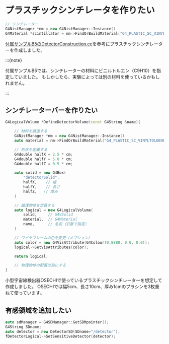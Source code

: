 # プラスチックシンチレータを作りたい

```cpp
// シンチレーター
G4NistManager *nm = new G4NistManager::Instance()
G4Material *scintillator = nm->FindOrBuildMaterial("G4_PLASTIC_SC_VINYLTOLUENE");
```

[付属サンプルB5のDetectorConstruction.cc](https://github.com/Geant4/geant4/blob/master/examples/basic/B5/src/DetectorConstruction.cc)を参考にプラスチックシンチレーターを作成しました。

:::{note}

付属サンプルB5では、シンチレーターの材料にビニルトルエン（C9H10）を指定していました。
もしかしたら、実験によっては別の材料を使っているかもしれません。

:::

## シンチレーターバーを作りたい

```cpp
G4LogicalVolume *DefineDetectorVolume(const G4String &name){

    // 材料を調達する
    G4NistManager *nm = new G4NistManager::Instance()
    auto material = nm->FindOrBuildMaterial("G4_PLASTIC_SC_VINYLTOLUENE");

    // 形状を定義する
    G4double halfX = 2.5 * cm;
    G4double halfY = 5.0 * cm;
    G4double halfZ = 0.5 * cm;

    auto solid = new G4Box(
        "detectorSolid",
        halfX,    // 幅
        halfY,    // 長さ
        halfZ,   // 厚み
    )

    // 論理物体を定義する
    auto logical = new G4LogicalVolume(
        solid,     // G4VSolid
        material,  // G4Material
        name,      // 名前（引数で指定）
    )

    // ワイヤフレームの色を変更（オプション）
    auto color = new G4VisAttribute(G4Colour(0.8888, 0.0, 0.0));
    logical->SetVisAttributes(color);

    return logical;

    // 物理物体の配置は別にする
}
```

小型宇宙線検出器OSECHIで使っているプラスチックシンチレーターを想定して作成しました。
OSECHIでは幅5cm、長さ10cm、厚み1cmのプラシンを3枚重ねて使っています。

## 有感領域を追加したい

```cpp
auto sdManager = G4SDManager::GetSDMpointer();
G4String SDname;
auto detector = new DetectorSD(SDname="/detector");
fDetectorLogical->SetSensitiveDetector(detector);
```
